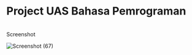 # Project UAS Bahasa Pemrograman
</Br> Screenshot

![Screenshot (67)](https://user-images.githubusercontent.com/57000408/72675355-05dbbd80-3ab5-11ea-82ae-d06e2cc7bda4.png)

